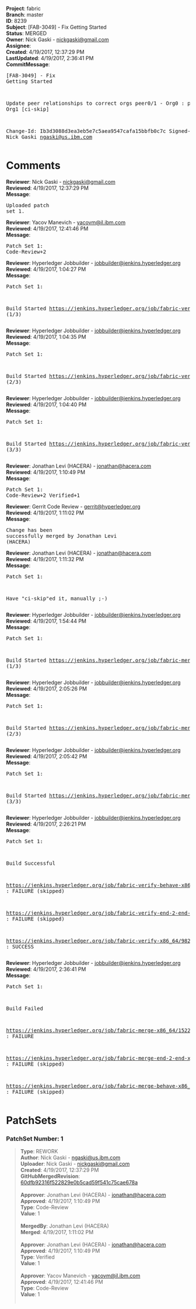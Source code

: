 <strong>Project</strong>: fabric<br><strong>Branch</strong>: master<br><strong>ID</strong>: 8239<br><strong>Subject</strong>: [FAB-3049] - Fix Getting Started<br><strong>Status</strong>: MERGED<br><strong>Owner</strong>: Nick Gaski - nickgaski@gmail.com<br><strong>Assignee</strong>:<br><strong>Created</strong>: 4/19/2017, 12:37:29 PM<br><strong>LastUpdated</strong>: 4/19/2017, 2:36:41 PM<br><strong>CommitMessage</strong>:<br><pre>[FAB-3049] - Fix Getting Started

Update peer relationships to correct orgs
peer0/1 - Org0 : peer2/3 - Org1
[ci-skip]

Change-Id: Ib3d3088d3ea3eb5e7c5aea9547cafa15bbfb0c7c
Signed-off-by: Nick Gaski <ngaski@us.ibm.com>
</pre><h1>Comments</h1><strong>Reviewer</strong>: Nick Gaski - nickgaski@gmail.com<br><strong>Reviewed</strong>: 4/19/2017, 12:37:29 PM<br><strong>Message</strong>: <pre>Uploaded patch set 1.</pre><strong>Reviewer</strong>: Yacov Manevich - yacovm@il.ibm.com<br><strong>Reviewed</strong>: 4/19/2017, 12:41:46 PM<br><strong>Message</strong>: <pre>Patch Set 1: Code-Review+2</pre><strong>Reviewer</strong>: Hyperledger Jobbuilder - jobbuilder@jenkins.hyperledger.org<br><strong>Reviewed</strong>: 4/19/2017, 1:04:27 PM<br><strong>Message</strong>: <pre>Patch Set 1:

Build Started https://jenkins.hyperledger.org/job/fabric-verify-behave-x86_64/3889/ (1/3)</pre><strong>Reviewer</strong>: Hyperledger Jobbuilder - jobbuilder@jenkins.hyperledger.org<br><strong>Reviewed</strong>: 4/19/2017, 1:04:35 PM<br><strong>Message</strong>: <pre>Patch Set 1:

Build Started https://jenkins.hyperledger.org/job/fabric-verify-x86_64/9821/ (2/3)</pre><strong>Reviewer</strong>: Hyperledger Jobbuilder - jobbuilder@jenkins.hyperledger.org<br><strong>Reviewed</strong>: 4/19/2017, 1:04:40 PM<br><strong>Message</strong>: <pre>Patch Set 1:

Build Started https://jenkins.hyperledger.org/job/fabric-verify-end-2-end-x86_64/1356/ (3/3)</pre><strong>Reviewer</strong>: Jonathan Levi (HACERA) - jonathan@hacera.com<br><strong>Reviewed</strong>: 4/19/2017, 1:10:49 PM<br><strong>Message</strong>: <pre>Patch Set 1: Code-Review+2 Verified+1</pre><strong>Reviewer</strong>: Gerrit Code Review - gerrit@hyperledger.org<br><strong>Reviewed</strong>: 4/19/2017, 1:11:02 PM<br><strong>Message</strong>: <pre>Change has been successfully merged by Jonathan Levi (HACERA)</pre><strong>Reviewer</strong>: Jonathan Levi (HACERA) - jonathan@hacera.com<br><strong>Reviewed</strong>: 4/19/2017, 1:11:32 PM<br><strong>Message</strong>: <pre>Patch Set 1:

Have "ci-skip"ed it, manually ;-)</pre><strong>Reviewer</strong>: Hyperledger Jobbuilder - jobbuilder@jenkins.hyperledger.org<br><strong>Reviewed</strong>: 4/19/2017, 1:54:44 PM<br><strong>Message</strong>: <pre>Patch Set 1:

Build Started https://jenkins.hyperledger.org/job/fabric-merge-x86_64/1522/ (1/3)</pre><strong>Reviewer</strong>: Hyperledger Jobbuilder - jobbuilder@jenkins.hyperledger.org<br><strong>Reviewed</strong>: 4/19/2017, 2:05:26 PM<br><strong>Message</strong>: <pre>Patch Set 1:

Build Started https://jenkins.hyperledger.org/job/fabric-merge-end-2-end-x86_64/210/ (2/3)</pre><strong>Reviewer</strong>: Hyperledger Jobbuilder - jobbuilder@jenkins.hyperledger.org<br><strong>Reviewed</strong>: 4/19/2017, 2:05:42 PM<br><strong>Message</strong>: <pre>Patch Set 1:

Build Started https://jenkins.hyperledger.org/job/fabric-merge-behave-x86_64/525/ (3/3)</pre><strong>Reviewer</strong>: Hyperledger Jobbuilder - jobbuilder@jenkins.hyperledger.org<br><strong>Reviewed</strong>: 4/19/2017, 2:26:21 PM<br><strong>Message</strong>: <pre>Patch Set 1:

Build Successful 

https://jenkins.hyperledger.org/job/fabric-verify-behave-x86_64/3889/ : FAILURE (skipped)

https://jenkins.hyperledger.org/job/fabric-verify-end-2-end-x86_64/1356/ : FAILURE (skipped)

https://jenkins.hyperledger.org/job/fabric-verify-x86_64/9821/ : SUCCESS</pre><strong>Reviewer</strong>: Hyperledger Jobbuilder - jobbuilder@jenkins.hyperledger.org<br><strong>Reviewed</strong>: 4/19/2017, 2:36:41 PM<br><strong>Message</strong>: <pre>Patch Set 1:

Build Failed 

https://jenkins.hyperledger.org/job/fabric-merge-x86_64/1522/ : FAILURE

https://jenkins.hyperledger.org/job/fabric-merge-end-2-end-x86_64/210/ : FAILURE (skipped)

https://jenkins.hyperledger.org/job/fabric-merge-behave-x86_64/525/ : FAILURE (skipped)</pre><h1>PatchSets</h1><h3>PatchSet Number: 1</h3><blockquote><strong>Type</strong>: REWORK<br><strong>Author</strong>: Nick Gaski - ngaski@us.ibm.com<br><strong>Uploader</strong>: Nick Gaski - nickgaski@gmail.com<br><strong>Created</strong>: 4/19/2017, 12:37:29 PM<br><strong>GitHubMergedRevision</strong>: [60dfb92316f522829e0b5cad59f541c75cae678a](https://github.com/hyperledger-gerrit-archive/fabric/commit/60dfb92316f522829e0b5cad59f541c75cae678a)<br><br><strong>Approver</strong>: Jonathan Levi (HACERA) - jonathan@hacera.com<br><strong>Approved</strong>: 4/19/2017, 1:10:49 PM<br><strong>Type</strong>: Code-Review<br><strong>Value</strong>: 1<br><br><strong>MergedBy</strong>: Jonathan Levi (HACERA)<br><strong>Merged</strong>: 4/19/2017, 1:11:02 PM<br><br><strong>Approver</strong>: Jonathan Levi (HACERA) - jonathan@hacera.com<br><strong>Approved</strong>: 4/19/2017, 1:10:49 PM<br><strong>Type</strong>: Verified<br><strong>Value</strong>: 1<br><br><strong>Approver</strong>: Yacov Manevich - yacovm@il.ibm.com<br><strong>Approved</strong>: 4/19/2017, 12:41:46 PM<br><strong>Type</strong>: Code-Review<br><strong>Value</strong>: 1<br><br></blockquote>